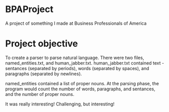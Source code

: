 # BPAProject
A project of something I made at Business Professionals of America

# Project objective
To create a parser to parse natural language. 
There were two files, named_entities.txt, and human_jabber.txt.
human_jabber.txt contained text - sentances (separated by periods), words (separated by spaces), and paragraphs (separated by newlines).

named_entities contained a list of proper nouns. At the parsing phase, the program would count the number of words, paragraphs, and sentances, and the number of proper nouns. 

It was really interesting! Challenging, but interesting!
